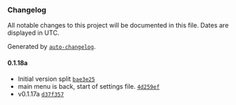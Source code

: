 ### Changelog

All notable changes to this project will be documented in this file. Dates are displayed in UTC.

Generated by [`auto-changelog`](https://github.com/CookPete/auto-changelog).

#### 0.1.18a

- Initial version split [`bae3e25`](https://github.com/ArttieF/codeSlash/commit/bae3e25d7bf00763d70bab766189a573124fd151)
- main menu is back, start of settings file. [`4d259ef`](https://github.com/ArttieF/codeSlash/commit/4d259efac1e7ee46198646484a3c4d09176dcc1b)
- v0.1.17a [`d37f357`](https://github.com/ArttieF/codeSlash/commit/d37f357a8f945a33661e1b1608c0f7da1643855e)
